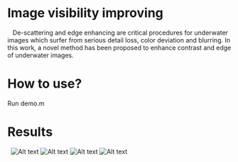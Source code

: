 Image visibility improving
===========================
  
De-scattering and edge enhancing are critical procedures for underwater images which surfer from serious detail loss, color deviation and blurring. In this work, a novel method has been proposed to enhance contrast and edge of underwater images.

How to use?
===========================
 Run demo.m


 Results
===========================
 
![Alt text](https://github.com/paulpanwang/underwater_matlab/blob/master/result/result1.jpg)
![Alt text](https://github.com/paulpanwang/underwater_matlab/blob/master/result/result2.jpg)
![Alt text](https://github.com/paulpanwang/underwater_matlab/blob/master/result/result3.jpg)
![Alt text](https://github.com/paulpanwang/underwater_matlab/blob/master/result/result4.jpg)
